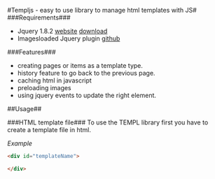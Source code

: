 #Templjs - easy to use library to manage html templates with JS#
###Requirements###
* Jquery 1.8.2 [website](http://www.jquery.com) [download](http://code.jquery.com/jquery-1.8.3.min.js)
* Imagesloaded Jquery plugin [github](https://github.com/desandro/imagesloaded)

###Features###
* creating pages or items as a template type.
* history feature to go back to the previous page.
* caching html in javascript
* preloading images
* using jquery events to update the right element. 

##Usage##

###HTML template file###
To use the TEMPL library first you have to create a template file in html. 

_*Example*_

```html
<div id="templateName">

</div>
```
